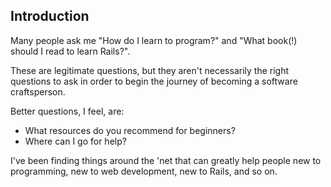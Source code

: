 ## Introduction

Many people ask me "How do I learn to program?" and "What book(!) should I read to learn Rails?".

These are legitimate questions, but they aren't necessarily the right questions to ask in order to begin the journey of becoming a software craftsperson.

Better questions, I feel, are:

- What resources do you recommend for beginners?
- Where can I go for help?

I've been finding things around the 'net that can greatly help people new to programming, new to web development, new to Rails, and so on.
